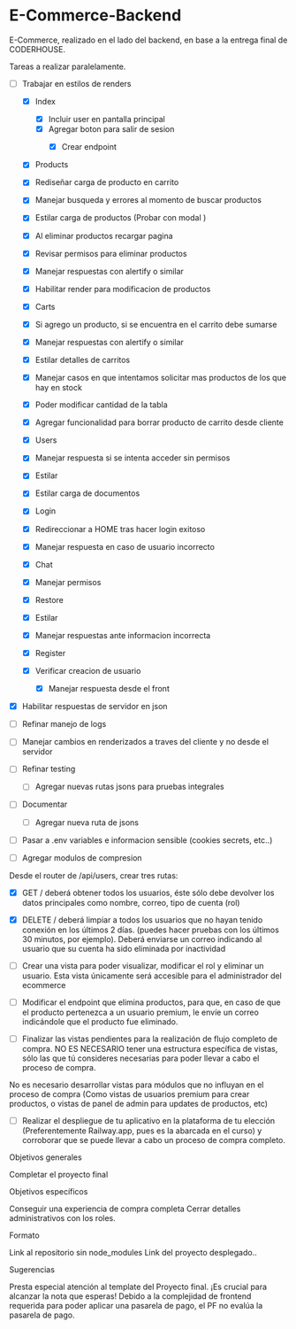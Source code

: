 # E-Commerce-Backend


E-Commerce, realizado en el lado del backend, en base a la entrega final de CODERHOUSE. 


Tareas a realizar paralelamente. 

- [ ] Trabajar en estilos de renders

  - [X] Index
    - [X] Incluir user en pantalla principal
    - [X] Agregar boton para salir de sesion
      - [X] Crear endpoint


  - [X] Products
   - [X] Rediseñar carga de producto en carrito
   - [X] Manejar busqueda y errores al momento de buscar productos
   - [X] Estilar carga de productos (Probar con modal )
   - [X] Al eliminar productos recargar pagina
   - [X] Revisar permisos para eliminar productos
   - [X] Manejar respuestas con alertify o similar
   - [X] Habilitar render para modificacion de productos


  - [X] Carts
   - [X] Si agrego un producto, si se encuentra en el carrito debe sumarse
   - [X] Manejar respuestas con alertify o similar
   - [X] Estilar detalles de carritos
   - [X] Manejar casos en que intentamos solicitar mas productos de los que hay en stock
   - [X] Poder modificar cantidad de la tabla
   - [X] Agregar funcionalidad para borrar producto de carrito  desde cliente


  - [X] Users
   - [X] Manejar respuesta si se intenta acceder sin permisos
   - [X] Estilar
   - [X] Estilar carga de documentos


  - [X] Login
   - [X] Redireccionar a HOME tras hacer login exitoso
   - [X] Manejar respuesta en caso de usuario incorrecto

  - [X] Chat
   - [X] Manejar permisos 

  - [X] Restore
   - [X] Estilar
   - [X] Manejar respuestas ante informacion incorrecta

  - [X] Register
   - [X] Verificar creacion de usuario
       - [X] Manejar respuesta desde el front

- [X] Habilitar respuestas de servidor en json
- [ ] Refinar manejo de logs 
- [ ] Manejar cambios en renderizados a traves del cliente y no desde el servidor
- [ ] Refinar testing
   - [ ] Agregar nuevas rutas jsons para pruebas integrales
- [ ] Documentar 
   - [ ] Agregar nueva ruta de jsons
- [ ] Pasar a .env variables e informacion sensible (cookies secrets, etc..)
- [ ] Agregar modulos de compresion

Desde el router de /api/users, crear tres rutas:


- [X] GET  /  deberá obtener todos los usuarios, éste sólo debe devolver los datos principales como nombre, correo, tipo de cuenta (rol)

- [X] DELETE / deberá limpiar a todos los usuarios que no hayan tenido conexión en los últimos 2 días. (puedes hacer pruebas con los últimos 30 minutos, por ejemplo). Deberá enviarse un correo indicando al usuario que su cuenta ha sido eliminada por inactividad

- [ ] Crear una vista para poder visualizar, modificar el rol y eliminar un usuario. Esta vista únicamente será accesible para el administrador del ecommerce



- [ ] Modificar el endpoint que elimina productos, para que, en caso de que el producto pertenezca a un usuario premium, le envíe un correo indicándole que el producto fue eliminado.

- [ ] Finalizar las vistas pendientes para la realización de flujo completo de compra. NO ES NECESARIO tener una estructura específica de vistas, sólo las que tú consideres necesarias para poder llevar a cabo el proceso de compra.

No es necesario desarrollar vistas para módulos que no influyan en el proceso de compra (Como vistas de usuarios premium para crear productos, o vistas de panel de admin para updates de productos, etc)


- [ ] Realizar el despliegue de tu aplicativo en la plataforma de tu elección (Preferentemente Railway.app, pues es la abarcada en el curso) y corroborar que se puede llevar a cabo un proceso de compra completo.


Objetivos generales

Completar el proyecto final 

Objetivos específicos

Conseguir una experiencia de compra completa
Cerrar detalles administrativos con los roles.

Formato

Link al repositorio sin node_modules
Link del proyecto desplegado..

Sugerencias

Presta especial atención al template del Proyecto final. ¡Es crucial para alcanzar la nota que esperas!
Debido a la complejidad de frontend requerida para poder aplicar una pasarela de pago, el PF no evalúa la pasarela de pago.

